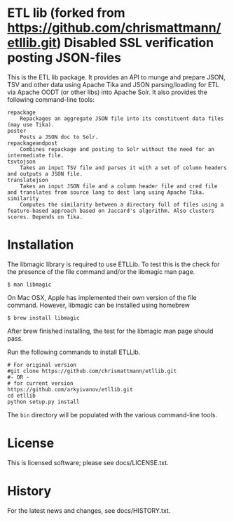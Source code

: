 ETL lib (forked from https://github.com/chrismattmann/etllib.git)
Disabled SSL verification posting JSON-files
====

This is the ETL lib package.  It provides an API
to munge and prepare JSON, TSV and other data using Apache Tika and
JSON parsing/loading for ETL via Apache OODT (or other libs)
into Apache Solr.  It also provides the following command-line tools:

```
repackage
    Repackages an aggregate JSON file into its constituent data files (may use Tika).
poster
    Posts a JSON doc to Solr.
repackageandpost
	Combines repackage and posting to Solr without the need for an intermediate file.
tsvtojson
    Takes an input TSV file and parses it with a set of column headers and outputs a JSON file.
translatejson
    Takes an input JSON file and a column header file and cred file and translates from source lang to dest lang using Apache Tika.
similarity
    Computes the similarity between a directory full of files using a feature-based approach based on Jaccard's algorithm. Also clusters scores. Depends on Tika.
```

Installation
====
The libmagic library is required to use ETLLib. To test this is the check for the presence of the file command and/or the libmagic man page.

```
$ man libmagic
```

On Mac OSX, Apple has implemented their own version of the file command. However, libmagic can be installed using homebrew

```
$ brew install libmagic
```

After brew finished installing, the test for the libmagic man page should pass.

Run the following commands to install ETLLib.

```
# For original version
#git clone https://github.com/chrismattmann/etllib.git
#- OR -
# for current version 
https://github.com/arkyivanov/etllib.git
cd etllib
python setup.py install
```

The `bin` directory will be populated with the various command-line tools.

License
====
This is licensed software; please see docs/LICENSE.txt.

History
====
For the latest news and changes, see docs/HISTORY.txt.
